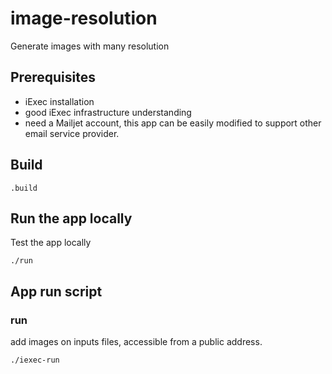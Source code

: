 # image-resolution

Generate images with many resolution  
## Prerequisites

 * iExec installation
 * good iExec infrastructure understanding
 * need a Mailjet account, this app can be easily modified to support other email service provider.

## Build

```
.build
```

## Run the app locally

Test the app locally

```
./run
```

## App run script

### **run**

add images on inputs files, accessible from a public address.

```
./iexec-run
```
